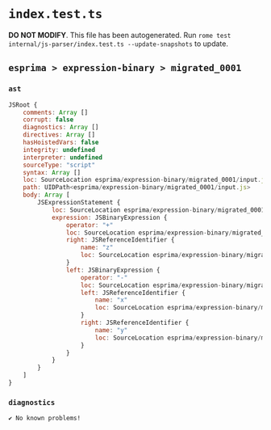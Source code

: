 # `index.test.ts`

**DO NOT MODIFY**. This file has been autogenerated. Run `rome test internal/js-parser/index.test.ts --update-snapshots` to update.

## `esprima > expression-binary > migrated_0001`

### `ast`

```javascript
JSRoot {
	comments: Array []
	corrupt: false
	diagnostics: Array []
	directives: Array []
	hasHoistedVars: false
	integrity: undefined
	interpreter: undefined
	sourceType: "script"
	syntax: Array []
	loc: SourceLocation esprima/expression-binary/migrated_0001/input.js 1:0-2:0
	path: UIDPath<esprima/expression-binary/migrated_0001/input.js>
	body: Array [
		JSExpressionStatement {
			loc: SourceLocation esprima/expression-binary/migrated_0001/input.js 1:0-1:9
			expression: JSBinaryExpression {
				operator: "+"
				loc: SourceLocation esprima/expression-binary/migrated_0001/input.js 1:0-1:9
				right: JSReferenceIdentifier {
					name: "z"
					loc: SourceLocation esprima/expression-binary/migrated_0001/input.js 1:8-1:9 (z)
				}
				left: JSBinaryExpression {
					operator: "-"
					loc: SourceLocation esprima/expression-binary/migrated_0001/input.js 1:0-1:5
					left: JSReferenceIdentifier {
						name: "x"
						loc: SourceLocation esprima/expression-binary/migrated_0001/input.js 1:0-1:1 (x)
					}
					right: JSReferenceIdentifier {
						name: "y"
						loc: SourceLocation esprima/expression-binary/migrated_0001/input.js 1:4-1:5 (y)
					}
				}
			}
		}
	]
}
```

### `diagnostics`

```
✔ No known problems!

```
